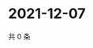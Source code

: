 # 2021-12-07

共 0 条

<!-- BEGIN WEIBO -->
<!-- 最后更新时间 Tue Dec 07 2021 11:15:45 GMT+0800 (China Standard Time) -->

<!-- END WEIBO -->
